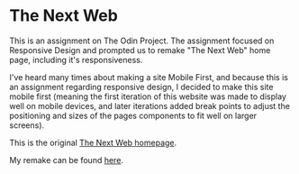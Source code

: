 # The Next Web

This is an assignment on The Odin Project. The assignment focused on Responsive Design and prompted us to remake "The Next Web" home page, including it's responsiveness.

I've heard many times about making a site Mobile First, and because this is an assignment regarding responsive design,
I decided to make this site mobile first (meaning the first iteration of this website was made to display well on mobile devices, and later iterations added break points to adjust the positioning and sizes of the pages components to fit well on larger screens).

This is the original [The Next Web homepage](https://thenextweb.com/).

My remake can be found [here](https://aznafro.github.io/thenextweb/).

